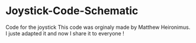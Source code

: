 # Joystick-Code-Schematic
Code for the joystick
This code was orginaly made by  Matthew Heironimus.
I juste adapted it and now I share it to everyone !
